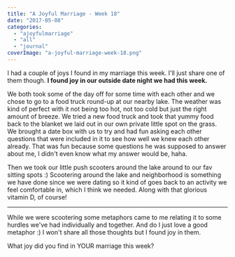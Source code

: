 ```yaml
---
title: "A Joyful Marriage - Week 18"
date: "2017-05-08"
categories: 
  - "ajoyfulmarriage"
  - "all"
  - "journal"
coverImage: "a-joyful-marriage-week-18.png"
---
```


I had a couple of joys I found in my marriage this week. I'll just share one of them though. **I found joy in our outside date night we had this week.**

We both took some of the day off for some time with each other and we chose to go to a food truck round-up at our nearby lake. The weather was kind of perfect with it not being too hot, not too cold but just the right amount of breeze. We tried a new food truck and took that yummy food back to the blanket we laid out in our own private little spot on the grass. We brought a date box with us to try and had fun asking each other questions that were included in it to see how well we knew each other already. That was fun because some questions he was supposed to answer about me, I didn't even know what my answer would be, haha.

Then we took our little push scooters around the lake around to our fav sitting spots :) Scootering around the lake and neighborhood is something we have done since we were dating so it kind of goes back to an activity we feel comfortable in, which I think we needed. Along with that glorious vitamin D, of course!

* * *

While we were scootering some metaphors came to me relating it to some hurdles we've had individually and together. And do I just love a good metaphor :) I won't share all those thoughts but I found joy in them.

What joy did you find in YOUR marriage this week?

